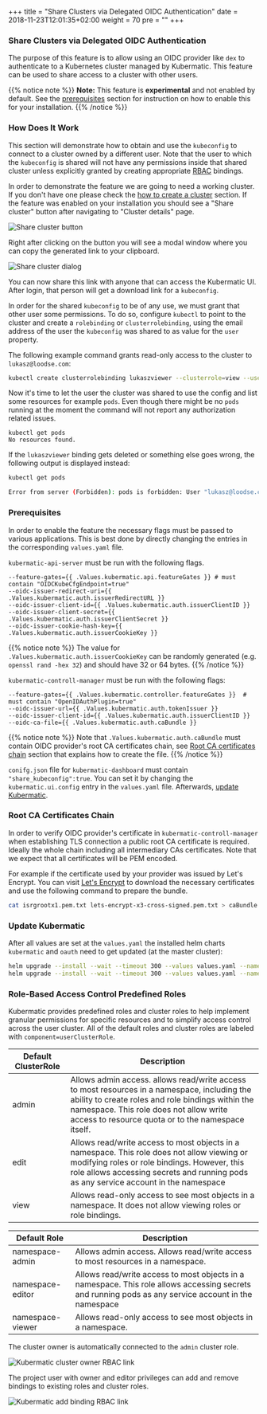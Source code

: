 +++
title = "Share Clusters via Delegated OIDC Authentication"
date = 2018-11-23T12:01:35+02:00
weight = 70
pre = "<b></b>"
+++

### Share Clusters via Delegated OIDC Authentication

The purpose of this feature is to allow using an OIDC provider like `dex` to authenticate to a Kubernetes cluster
managed by Kubermatic. This feature can be used to share access to a cluster with other users.

{{% notice note %}}
**Note:** This feature is **experimental** and not enabled by default. See the [prerequisites](#prerequisites)
section for instruction on how to enable this for your installation.
{{% /notice %}}

### How Does It Work

This section will demonstrate how to obtain and use the `kubeconfig` to connect to a cluster owned by a different user.
Note that the user to which the `kubeconfig` is shared will not have any permissions inside that shared cluster unless explicitly granted
by creating appropriate [RBAC](https://kubernetes.io/docs/reference/access-authn-authz/rbac) bindings.

In order to demonstrate the feature we are going to need a working cluster. If you don't have one please check the [how to create a cluster](../../getting_started/create_cluster/) section.
If the feature was enabled on your installation you should see a "Share cluster" button after navigating to "Cluster details" page.

![Share cluster button](/img/master/advanced/oidc-auth/share-cluster.png)

Right after clicking on the button you will see a modal window where you can copy the generated link to your clipboard.

![Share cluster dialog](/img/master/advanced/oidc-auth/share-cluster-modal.png)

You can now share this link with anyone that can access the Kubermatic UI. After login, that person will get a download link for a
`kubeconfig`.

In order for the shared `kubeconfig` to be of any use, we must grant that other user some permissions. To do so, configure `kubectl` to
point to the cluster and create a `rolebinding` or `clusterrolebinding`, using the email address of the user the `kubeconfig` was
shared to as value for the `user` property.

The following example command grants read-only access to the cluster to `lukasz@loodse.com`:

```bash
kubectl create clusterrolebinding lukaszviewer --clusterrole=view --user=lukasz@loodse.com
```

Now it's time to let the user the cluster was shared to use the config and list some resources for example `pods`.
Even though there might be no `pods` running at the moment the command will not report any authorization related issues.

```plaintext
kubectl get pods
No resources found.
```

If the `lukaszviewer` binding gets deleted or something else goes wrong, the following output is displayed instead:

```bash
kubectl get pods

Error from server (Forbidden): pods is forbidden: User "lukasz@loodse.com" cannot list pods in the namespace "default"
```

### Prerequisites

In order to enable the feature the necessary flags must be passed to various applications.
This is best done by directly changing the entries in the corresponding `values.yaml` file.

`kubermatic-api-server` must be run with the following flags.

```plaintext
--feature-gates={{ .Values.kubermatic.api.featureGates }} # must contain "OIDCKubeCfgEndpoint=true"
--oidc-issuer-redirect-uri={{ .Values.kubermatic.auth.issuerRedirectURL }}
--oidc-issuer-client-id={{ .Values.kubermatic.auth.issuerClientID }}
--oidc-issuer-client-secret={{ .Values.kubermatic.auth.issuerClientSecret }}
--oidc-issuer-cookie-hash-key={{ .Values.kubermatic.auth.issuerCookieKey }}
```

{{% notice note %}}
The value for `.Values.kubermatic.auth.issuerCookieKey` can be randomly generated (e.g. `openssl rand -hex 32`) and should have 32 or 64 bytes.
{{% /notice %}}

`kubermatic-controll-manager` must be run with the following flags:

```plaintext
--feature-gates={{ .Values.kubermatic.controller.featureGates }}  # must contain "OpenIDAuthPlugin=true"
--oidc-issuer-url={{ .Values.kubermatic.auth.tokenIssuer }}
--oidc-issuer-client-id={{ .Values.kubermatic.auth.issuerClientID }}
--oidc-ca-file={{ .Values.kubermatic.auth.caBundle }}
```

{{% notice note %}}
Note that `.Values.kubermatic.auth.caBundle` must contain OIDC provider's root CA certificates chain, see [Root CA certificates chain](#root-ca-certificates-chain) section that explains how to create the file.
{{% /notice %}}

`conifg.json` file for `kubermatic-dashboard` must contain `"share_kubeconfig":true`.
You can set it by changing the `kubermatic.ui.config` entry in the `values.yaml` file. Afterwards, [update Kubermatic](#update-kubermatic).

### Root CA Certificates Chain

In order to verify OIDC provider's certificate in `kubermatic-controll-manager` when establishing TLS connection a public root CA certificate is required. Ideally the whole
chain including all intermediary CAs certificates. Note that we expect that all certificates will be PEM encoded.

For example if the certificate used by your provider was issued by Let's Encrypt. You can visit [Let's Encrypt](https://letsencrypt.org/certificates) to download the necessary certificates
and use the following command to prepare the bundle.

```bash
cat isrgrootx1.pem.txt lets-encrypt-x3-cross-signed.pem.txt > caBundle.pem
```

### Update Kubermatic

After all values are set at the `values.yaml` the installed helm charts `kubermatic` and `oauth` need to get updated (at the master cluster):

```bash
helm upgrade --install --wait --timeout 300 --values values.yaml --namespace oauth oauth charts/kubermatic/oauth
helm upgrade --install --wait --timeout 300 --values values.yaml --namespace kubermatic kubermatic charts/kubermatic/
```

### Role-Based Access Control Predefined Roles

Kubermatic provides predefined roles and cluster roles to help implement granular permissions for specific resources and
to simplify access control across the user cluster. All of the default roles and cluster roles are labeled with `component=userClusterRole`.

| Default ClusterRole | Description                                                                                                                                                                                                                                       |
|---------------------|---------------------------------------------------------------------------------------------------------------------------------------------------------------------------------------------------------------------------------------------------|
| admin               | Allows admin access. allows read/write access to most resources in a namespace, including the ability to create roles and role bindings within the namespace. This role does not allow write access to resource quota or to the namespace itself. |
| edit                | Allows read/write access to most objects in a namespace. This role does not allow viewing or modifying roles or role bindings. However, this role allows accessing secrets and running pods as any service account in the namespace               |
| view                | Allows read-only access to see most objects in a namespace. It does not allow viewing roles or role bindings.                                                                                                                                     |


| Default Role     | Description                                                                                                                                         |
|------------------|-----------------------------------------------------------------------------------------------------------------------------------------------------|
| namespace-admin  | Allows admin access. Allows read/write access to most resources in a namespace.                                                                     |
| namespace-editor | Allows read/write access to most objects in a namespace. This role allows accessing secrets and running pods as any service account in the namespace|
| namespace-viewer | Allows read-only access to see most objects in a namespace.                                                                                         |

The cluster owner is automatically connected to the `admin` cluster role.

![Kubermatic cluster owner RBAC link](/img/master/advanced/oidc-auth/cluster-owner-rbac.png)

The project user with owner and editor privileges can add and remove bindings to existing roles and cluster roles.

![Kubermatic add binding RBAC link](/img/master/advanced/oidc-auth/add-binding-rbac.png)
